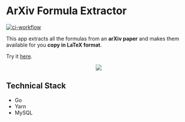 # ArXiv Formula Extractor
[![ci-workflow](https://github.com/raahii/arxiv-formula-extractor/actions/workflows/ci.yml/badge.svg?branch=main)](https://github.com/raahii/arxiv-formula-extractor/actions/workflows/ci.yml)


This app extracts all the formulas from an **arXiv paper** and makes them available for you **copy in LaTeX format**.

Try it [here](https://arxiv-formula-extractor.netlify.com/).


<div style="text-align: center;">
  <a href="https://arxiv-formula-extractor.netlify.app">
    <img src="https://raw.githubusercontent.com/raahii/arxiv-formula-extractor/main/.github/doc/demo.gif"/>
  </a>
</div>


## Technical Stack

- Go
- Yarn
- MySQL

